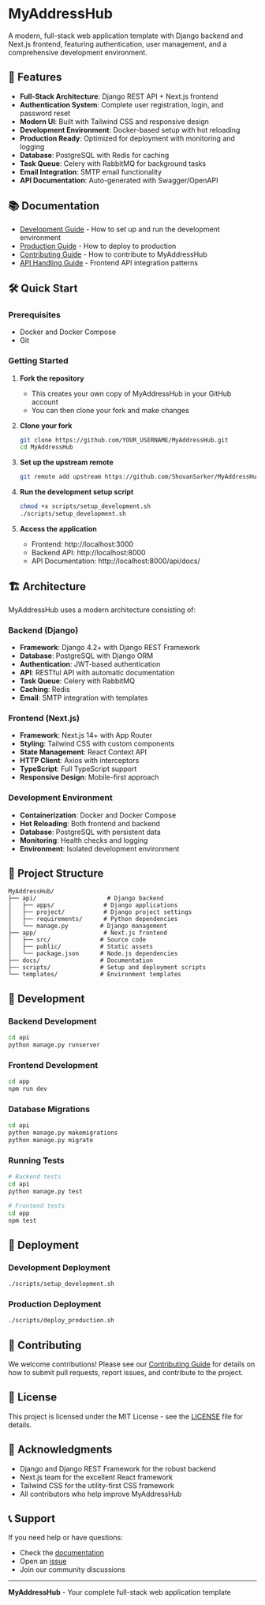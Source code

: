 # MyAddressHub

A modern, full-stack web application template with Django backend and Next.js frontend, featuring authentication, user management, and a comprehensive development environment.

## 🚀 Features

- **Full-Stack Architecture**: Django REST API + Next.js frontend
- **Authentication System**: Complete user registration, login, and password reset
- **Modern UI**: Built with Tailwind CSS and responsive design
- **Development Environment**: Docker-based setup with hot reloading
- **Production Ready**: Optimized for deployment with monitoring and logging
- **Database**: PostgreSQL with Redis for caching
- **Task Queue**: Celery with RabbitMQ for background tasks
- **Email Integration**: SMTP email functionality
- **API Documentation**: Auto-generated with Swagger/OpenAPI

## 📚 Documentation

- [Development Guide](docs/DEVELOPMENT.md) - How to set up and run the development environment
- [Production Guide](docs/PRODUCTION.md) - How to deploy to production
- [Contributing Guide](CONTRIBUTING.md) - How to contribute to MyAddressHub
- [API Handling Guide](API_HANDLING_GUIDE.md) - Frontend API integration patterns

## 🛠️ Quick Start

### Prerequisites

- Docker and Docker Compose
- Git

### Getting Started

1. **Fork the repository**
   - This creates your own copy of MyAddressHub in your GitHub account
   - You can then clone your fork and make changes

2. **Clone your fork**
   ```bash
   git clone https://github.com/YOUR_USERNAME/MyAddressHub.git
   cd MyAddressHub
   ```

3. **Set up the upstream remote**
   ```bash
   git remote add upstream https://github.com/ShovanSarker/MyAddressHub.git
   ```

4. **Run the development setup script**
   ```bash
   chmod +x scripts/setup_development.sh
   ./scripts/setup_development.sh
   ```

5. **Access the application**
   - Frontend: http://localhost:3000
   - Backend API: http://localhost:8000
   - API Documentation: http://localhost:8000/api/docs/

## 🏗️ Architecture

MyAddressHub uses a modern architecture consisting of:

### Backend (Django)
- **Framework**: Django 4.2+ with Django REST Framework
- **Database**: PostgreSQL with Django ORM
- **Authentication**: JWT-based authentication
- **API**: RESTful API with automatic documentation
- **Task Queue**: Celery with RabbitMQ
- **Caching**: Redis
- **Email**: SMTP integration with templates

### Frontend (Next.js)
- **Framework**: Next.js 14+ with App Router
- **Styling**: Tailwind CSS with custom components
- **State Management**: React Context API
- **HTTP Client**: Axios with interceptors
- **TypeScript**: Full TypeScript support
- **Responsive Design**: Mobile-first approach

### Development Environment
- **Containerization**: Docker and Docker Compose
- **Hot Reloading**: Both frontend and backend
- **Database**: PostgreSQL with persistent data
- **Monitoring**: Health checks and logging
- **Environment**: Isolated development environment

## 📁 Project Structure

```
MyAddressHub/
├── api/                    # Django backend
│   ├── apps/              # Django applications
│   ├── project/           # Django project settings
│   ├── requirements/      # Python dependencies
│   └── manage.py         # Django management
├── app/                   # Next.js frontend
│   ├── src/              # Source code
│   ├── public/           # Static assets
│   └── package.json      # Node.js dependencies
├── docs/                 # Documentation
├── scripts/              # Setup and deployment scripts
└── templates/            # Environment templates
```

## 🔧 Development

### Backend Development
```bash
cd api
python manage.py runserver
```

### Frontend Development
```bash
cd app
npm run dev
```

### Database Migrations
```bash
cd api
python manage.py makemigrations
python manage.py migrate
```

### Running Tests
```bash
# Backend tests
cd api
python manage.py test

# Frontend tests
cd app
npm test
```

## 🚀 Deployment

### Development Deployment
```bash
./scripts/setup_development.sh
```

### Production Deployment
```bash
./scripts/deploy_production.sh
```

## 🤝 Contributing

We welcome contributions! Please see our [Contributing Guide](CONTRIBUTING.md) for details on how to submit pull requests, report issues, and contribute to the project.

## 📄 License

This project is licensed under the MIT License - see the [LICENSE](LICENSE) file for details.

## 🙏 Acknowledgments

- Django and Django REST Framework for the robust backend
- Next.js team for the excellent React framework
- Tailwind CSS for the utility-first CSS framework
- All contributors who help improve MyAddressHub

## 📞 Support

If you need help or have questions:
- Check the [documentation](docs/)
- Open an [issue](https://github.com/ShovanSarker/MyAddressHub/issues)
- Join our community discussions

---

**MyAddressHub** - Your complete full-stack web application template 